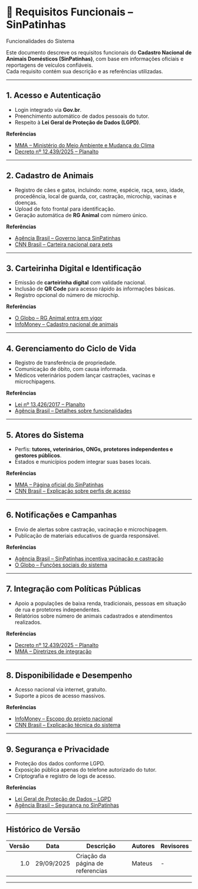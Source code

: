 # 📑 Requisitos Funcionais – SinPatinhas

<div class="chip">Funcionalidades do Sistema</div>

Este documento descreve os requisitos funcionais do **Cadastro Nacional de Animais Domésticos (SinPatinhas)**, com base em informações oficiais e reportagens de veículos confiáveis.  
Cada requisito contém sua descrição e as referências utilizadas.

---

## 1. Acesso e Autenticação
- Login integrado via **Gov.br**.  
- Preenchimento automático de dados pessoais do tutor.  
- Respeito à **Lei Geral de Proteção de Dados (LGPD)**.

**Referências**  
- [MMA – Ministério do Meio Ambiente e Mudança do Clima](https://www.gov.br/mma)  
- [Decreto nº 12.439/2025 – Planalto](https://www.planalto.gov.br)  

---

## 2. Cadastro de Animais
- Registro de cães e gatos, incluindo: nome, espécie, raça, sexo, idade, procedência, local de guarda, cor, castração, microchip, vacinas e doenças.  
- Upload de foto frontal para identificação.  
- Geração automática de **RG Animal** com número único.

**Referências**  
- [Agência Brasil – Governo lança SinPatinhas](https://agenciabrasil.ebc.com.br)  
- [CNN Brasil – Carteira nacional para pets](https://www.cnnbrasil.com.br)  

---

## 3. Carteirinha Digital e Identificação
- Emissão de **carteirinha digital** com validade nacional.  
- Inclusão de **QR Code** para acesso rápido às informações básicas.  
- Registro opcional do número de microchip.

**Referências**  
- [O Globo – RG Animal entra em vigor](https://oglobo.globo.com)  
- [InfoMoney – Cadastro nacional de animais](https://www.infomoney.com.br)  

---

## 4. Gerenciamento do Ciclo de Vida
- Registro de transferência de propriedade.  
- Comunicação de óbito, com causa informada.  
- Médicos veterinários podem lançar castrações, vacinas e microchipagens.  

**Referências**  
- [Lei nº 13.426/2017 – Planalto](https://www.planalto.gov.br)  
- [Agência Brasil – Detalhes sobre funcionalidades](https://agenciabrasil.ebc.com.br)  

---

## 5. Atores do Sistema
- Perfis: **tutores, veterinários, ONGs, protetores independentes e gestores públicos**.  
- Estados e municípios podem integrar suas bases locais.  

**Referências**  
- [MMA – Página oficial do SinPatinhas](https://www.gov.br/mma)  
- [CNN Brasil – Explicação sobre perfis de acesso](https://www.cnnbrasil.com.br)  

---

## 6. Notificações e Campanhas
- Envio de alertas sobre castração, vacinação e microchipagem.  
- Publicação de materiais educativos de guarda responsável.  

**Referências**  
- [Agência Brasil – SinPatinhas incentiva vacinação e castração](https://agenciabrasil.ebc.com.br)  
- [O Globo – Funções sociais do sistema](https://oglobo.globo.com)  

---

## 7. Integração com Políticas Públicas
- Apoio a populações de baixa renda, tradicionais, pessoas em situação de rua e protetores independentes.  
- Relatórios sobre número de animais cadastrados e atendimentos realizados.  

**Referências**  
- [Decreto nº 12.439/2025 – Planalto](https://www.planalto.gov.br)  
- [MMA – Diretrizes de integração](https://www.gov.br/mma)  

---

## 8. Disponibilidade e Desempenho
- Acesso nacional via internet, gratuito.  
- Suporte a picos de acesso massivos.  

**Referências**  
- [InfoMoney – Escopo do projeto nacional](https://www.infomoney.com.br)  
- [CNN Brasil – Explicação técnica do sistema](https://www.cnnbrasil.com.br)  

---

## 9. Segurança e Privacidade
- Proteção dos dados conforme LGPD.  
- Exposição pública apenas do telefone autorizado do tutor.  
- Criptografia e registro de logs de acesso.  

**Referências**  
- [Lei Geral de Proteção de Dados – LGPD](https://www.gov.br/cidadania/pt-br/lgpd)  
- [Agência Brasil – Segurança no SinPatinhas](https://agenciabrasil.ebc.com.br)  

---

## Histórico de Versão

| Versão | Data       | Descrição                                   | Autores  | Revisores |
|-------:|------------|----------------------------------------------|----------|-----------|
| 1.0    | 29/09/2025 | Criação da página de referencias             | Mateus   | -         |

---
